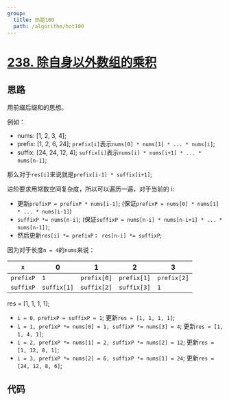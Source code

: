 ```yaml
---
group:
  title: 热题100
  path: /algorithm/hot100
---
```


# [238. 除自身以外数组的乘积](https://leetcode.cn/problems/product-of-array-except-self/?favorite=2cktkvj)

## 思路

用前缀后缀和的思想。

例如：

- nums: [1, 2, 3, 4];
- prefix: [1, 2, 6, 24]; `prefix[i]`表示`nums[0] * nums[1] * ... * nums[i]`;
- suffix: [24, 24, 12, 4]; `suffix[i]`表示`nums[i] * nums[i+1] * ... * nums[n-1]`;

那么对于`res[i]`来说就是`prefix[i-1] * suffix[i+1]`;

进阶要求用常数空间复杂度，所以可以遍历一遍，对于当前的 i:

- 更新`prefixP = prefixP * nums[i-1]`; (保证`prefixP = nums[0] * nums[1] * ... * nums[i-1]`)
- `suffixP *= nums[n-i]`; (保证`suffixP = nums[n-i] * nums[n-i+1] * ... * nums[n-1])`;
- 然后更新`res[i] *= prefixP； res[n-i] *= suffixP`;

因为对于长度`n = 4`的`nums`来说：

| `x`       | 0           | 1           | 2           | 3           |
| --------- | ----------- | ----------- | ----------- | ----------- |
| `prefixP` | `1`         | `prefix[0]` | `prefix[1]` | `prefix[2]` |
| `suffixP` | `suffix[1]` | `suffix[2]` | `suffix[3]` | `1`         |

res = [1, 1, 1, 1];

- `i = 0，prefixP = suffixP = 1`; 更新`res = [1, 1, 1, 1]`;
- `i = 1, prefixP *= nums[0] = 1, suffixP *= nums[3] = 4`; 更新`res = [1, 1, 4, 1]`;
- `i = 2, prefixP *= nums[1] = 2, suffixP *= nums[2] = 12`; 更新`res = [1, 12, 8, 1]`;
- `i = 3, prefixP *= nums[2] = 6, suffixP *= nums[1] = 24`; 更新`res = [24, 12, 8, 6]`;

## 代码

<code src='./index.tsx'></code>
